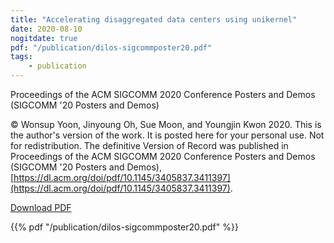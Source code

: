 ```yaml
---
title: "Accelerating disaggregated data centers using unikernel"
date: 2020-08-10
nogitdate: true
pdf: "/publication/dilos-sigcommposter20.pdf"
tags:
    - publication
---
```


Proceedings of the ACM SIGCOMM 2020 Conference Posters and Demos (SIGCOMM '20 Posters and Demos)

© Wonsup Yoon, Jinyoung Oh, Sue Moon, and Youngjin Kwon 2020. This is the author's version of the work. It is posted here for your personal use. Not for redistribution. The definitive Version of Record was published in Proceedings of the ACM SIGCOMM 2020 Conference Posters and Demos (SIGCOMM '20 Posters and Demos), [https://dl.acm.org/doi/pdf/10.1145/3405837.3411397](https://dl.acm.org/doi/pdf/10.1145/3405837.3411397).

[Download PDF](/publication/dilos-sigcommposter20.pdf)

{{% pdf "/publication/dilos-sigcommposter20.pdf" %}}
